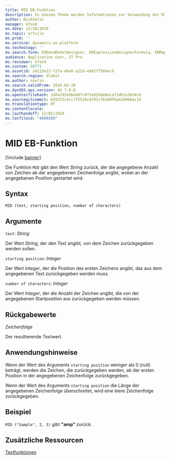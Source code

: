 ```yaml
---
title: MID EB-Funktion
description: In diesem Thema werden Informationen zur Verwendung der MID-Funktion bei der elektronischen Berichterstellung (EB) bereitgestellt.
author: NickSelin
manager: kfend
ms.date: 12/10/2019
ms.topic: article
ms.prod: ''
ms.service: dynamics-ax-platform
ms.technology: ''
ms.search.form: ERDataModelDesigner, ERExpressionDesignerFormula, ERMappedFormatDesigner, ERModelMappingDesigner
audience: Application User, IT Pro
ms.reviewer: kfend
ms.custom: 58771
ms.assetid: 24223e13-727a-4be6-a22d-4d427f504ac9
ms.search.region: Global
ms.author: nselin
ms.search.validFrom: 2016-02-28
ms.dyn365.ops.version: AX 7.0.0
ms.openlocfilehash: 1d8a7d2e9beb0fc8724d26de0acaf1d61e3834c6
ms.sourcegitcommit: 659375c4cc7f5524cbf91cf6160f6a410960ac16
ms.translationtype: HT
ms.contentlocale: 
ms.lasthandoff: 12/05/2020
ms.locfileid: "4680289"
---
```

# <a name="mid-er-function"></a>MID EB-Funktion

[!include [banner](../includes/banner.md)]

Die Funktion `MID` gibt den Wert *String* zurück, der die angegebene Anzahl von Zeichen ab der angegebenen Zeichenfolge angibt, wobei an der angegebenen Position gestartet wird.

## <a name="syntax"></a>Syntax

```vb
MID (text, starting position, number of characters)
```

## <a name="arguments"></a>Argumente

`text`: *String*

Der Wert *String*, der den Text angibt, von dem Zeichen zurückgegeben werden sollen.

`starting position`: *Integer*

Der Wert *Integer*, der die Position des ersten Zeichens angibt, das aus dem angegebenen Text zurückgegeben werden muss.

`number of characters`: *Integer*

Der Wert *Integer*, der die Anzahl der Zeichen angibt, die von der angegebenen Startposition aus zurückgegeben werden müssen.

## <a name="return-values"></a>Rückgabewerte

*Zeichenfolge*

Der resultierende Textwert.

## <a name="usage-notes"></a>Anwendungshinweise

Wenn der Wert des Arguments `starting position` weniger als 0 (null) beträgt, werden die Zeichen, die zurückgegeben werden, ab der ersten Position in der angegebenen Zeichenfolge zurückgegeben.

Wenn der Wert des Arguments `starting position` die Länge der angegebenen Zeichenfolge überschreitet, wird eine leere Zeichenfolge zurückgegeben.

## <a name="example"></a>Beispiel

`MID ("Sample", 2, 3)` gibt **"amp"** zurück.

## <a name="additional-resources"></a>Zusätzliche Ressourcen

[Textfunktionen](er-functions-category-text.md)
